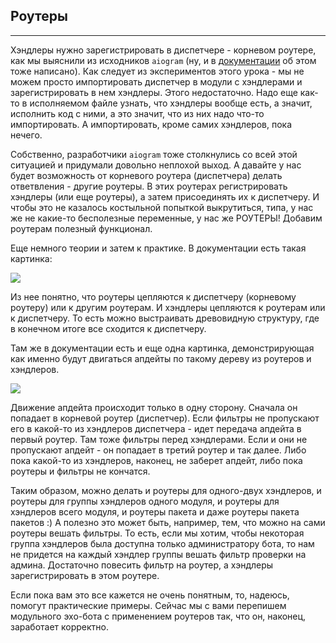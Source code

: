 ## Роутеры
-------

Хэндлеры нужно зарегистрировать в диспетчере - корневом роутере, как мы выяснили из исходников `aiogram` (ну, и в [документации](https://docs.aiogram.dev/en/dev-3.x/dispatcher/dispatcher.html#dispatcher) об этом тоже написано). Как следует из экспериментов этого урока - мы не можем просто импортировать диспетчер в модули с хэндлерами и зарегистрировать в нем хэндлеры. Этого недостаточно. Надо еще как-то в исполняемом файле узнать, что хэндлеры вообще есть, а значит, исполнить код с ними, а это значит, что из них надо что-то импортировать. А импортировать, кроме самих хэндлеров, пока нечего.

Собственно, разработчики `aiogram` тоже столкнулись со всей этой ситуацией и придумали довольно неплохой выход. А давайте у нас будет возможность от корневого роутера (диспетчера) делать ответвления - другие роутеры. В этих роутерах регистрировать хэндлеры (или еще роутеры), а затем присоединять их к диспетчеру. И чтобы это не казалось костыльной попыткой выкрутиться, типа, у нас же не какие-то бесполезные переменные, у нас же РОУТЕРЫ! Добавим роутерам полезный функционал.

Еще немного теории и затем к практике. В документации есть такая картинка:

![](https://ucarecdn.com/be1d8459-d092-4965-b082-ab298564232b/-/preview/-/enhance/77/)

Из нее понятно, что роутеры цепляются к диспетчеру (корневому роутеру) или к другим роутерам. И хэндлеры цепляются к роутерам или к диспетчеру. То есть можно выстраивать древовидную структуру, где в конечном итоге все сходится к диспетчеру.

Там же в документации есть и еще одна картинка, демонстрирующая как именно будут двигаться апдейты по такому дереву из роутеров и хэндлеров.

![](https://ucarecdn.com/ea9d1686-24b1-4b61-b628-35e562c8afb4/-/preview/-/enhance/82/)

Движение апдейта происходит только в одну сторону. Сначала он попадает в корневой роутер (диспетчер). Если фильтры не пропускают его в какой-то из хэндлеров диспетчера - идет передача апдейта в первый роутер. Там тоже фильтры перед хэндлерами. Если и они не пропускают апдейт - он попадает в третий роутер и так далее. Либо пока какой-то из хэндлеров, наконец, не заберет апдейт, либо пока роутеры и фильтры не кончатся.

Таким образом, можно делать и роутеры для одного-двух хэндлеров, и роутеры для группы хэндлеров одного модуля, и роутеры для хэндлеров всего модуля, и роутеры пакета и даже роутеры пакета пакетов :) А полезно это может быть, например, тем, что можно на сами роутеры вешать фильтры. То есть, если мы хотим, чтобы некоторая группа хэндлеров была доступна только администратору бота, то нам не придется на каждый хэндлер группы вешать фильтр проверки на админа. Достаточно повесить фильтр на роутер, а хэндлеры зарегистрировать в этом роутере.

Если пока вам это все кажется не очень понятным, то, надеюсь, помогут практические примеры. Сейчас мы с вами перепишем модульного эхо-бота с применением роутеров так, что он, наконец, заработает корректно.